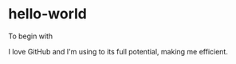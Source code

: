 # hello-world
To begin with

I love GitHub and I'm using to its full potential, making me efficient.
